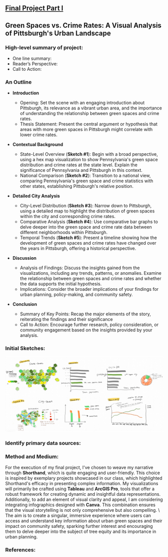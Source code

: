 ## [Final Project Part I](README.md)

## Green Spaces vs. Crime Rates: A Visual Analysis of Pittsburgh's Urban Landscape

### High-level summary of project:
 - One line summary:
 - Reader’s Perspective:
 - Call to Action:

### An Outline
- **Introduction**
  - Opening: Set the scene with an engaging introduction about Pittsburgh, its relevance as a vibrant urban area, and the importance of understanding the relationship between green spaces and crime rates.
  - Thesis Statement: Present the central argument or hypothesis that areas with more green spaces in Pittsburgh might correlate with lower crime rates.

- **Contextual Background**
  - State-Level Overview (**Sketch #1**): Begin with a broad perspective, using a hex map visualization to show Pennsylvania's green space distribution and crime rates at the state level. Explain the significance of Pennsylvania and Pittsburgh in this context.
  - National Comparison (**Sketch #2**): Transition to a national view, comparing Pennsylvania's green space and crime statistics with other states, establishing Pittsburgh's relative position.

- **Detailed City Analysis**
  - City-Level Distribution (**Sketch #3**): Narrow down to Pittsburgh, using a detailed map to highlight the distribution of green spaces within the city and corresponding crime rates.
  - Comparative Analysis (**Sketch #4**): Use comparative bar graphs to delve deeper into the green space and crime rate data between different neighborhoods within Pittsburgh.
  - Temporal Trends (**Sketch #5**): Present a timeline showing how the development of green spaces and crime rates have changed over the years in Pittsburgh, offering a historical perspective.

- **Discussion**
  - Analysis of Findings: Discuss the insights gained from the visualizations, including any trends, patterns, or anomalies. Examine the relationship between green spaces and crime rates and whether the data supports the initial hypothesis.
  - Implications: Consider the broader implications of your findings for urban planning, policy-making, and community safety.

- **Conclusion**
  - Summary of Key Points: Recap the major elements of the story, reiterating the findings and their significance
  - Call to Action: Encourage further research, policy consideration, or community engagement based on the insights provided by your analysis.

### Initial Sketches:
![Sketches](project_part1_sketches.jpg)

### Identify primary data sources:

### Method and Medium:
For the execution of my final project, I've chosen to weave my narrative through **Shorthand**, which is quite engaging and user-friendly. This choice is inspired by exemplary projects showcased in our class, which highlighted Shorthand's efficacy in presenting complex information. My visualizations will primarily be crafted using **Tableau** and **ArcGIS Pro**, tools that offer a robust framework for creating dynamic and insightful data representations. Additionally, to add an element of visual clarity and appeal, I am considering integrating infographics designed with **Canva**. This combination ensures that the visual storytelling is not only comprehensive but also compelling. \\
The aim is to create a singular, immersive experience where users can access and understand key information about urban green spaces and their impact on community safety, sparking further interest and encouraging them to delve deeper into the subject of tree equity and its importance in urban planning.
### References:
